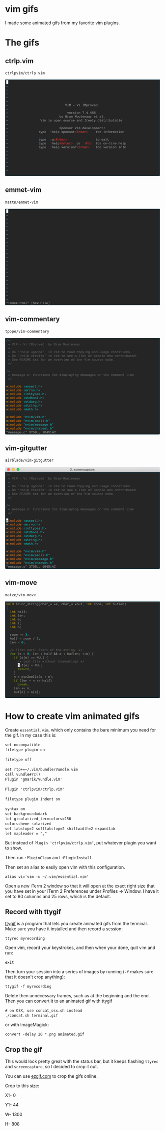 # vim gifs

I made some animated gifs from my favorite vim plugins.

# The gifs

## ctrlp.vim

`ctrlpvim/ctrlp.vim`

![ctrlp.vim](ctrlp.vim.gif)

## emmet-vim

`mattn/emmet-vim`

![emmet-vim](emmet-vim.gif)

## vim-commentary

`tpope/vim-commentary`

![vim-commentary](vim-commentary.gif)

## vim-gitgutter

`airblade/vim-gitgutter`

![vim-gitgutter](vim-gitgutter.gif)

## vim-move

`matze/vim-move`

![vim-move](vim-move.gif)

# How to create vim animated gifs

Create `essential.vim`, which only contains the bare minimum you need for the gif. In my case this is:

```
set nocompatible
filetype plugin on

filetype off

set rtp+=~/.vim/bundle/Vundle.vim
call vundle#rc()
Plugin 'gmarik/Vundle.vim'

Plugin 'ctrlpvim/ctrlp.vim'

filetype plugin indent on

syntax on
set background=dark
let g:solarized_termcolors=256
colorscheme solarized
set tabstop=2 softtabstop=2 shiftwidth=2 expandtab
let mapleader = ","
```

But instead of `Plugin 'ctrlpvim/ctrlp.vim’`, put whatever plugin you want to show.

Then run `:PluginClean` and `:PluginInstall`

Then set an alias to easily open vim with this configuration.

```
alias vi='vim -u ~/.vim/essential.vim'
```

Open a new iTerm 2 window so that it will open at the exact right size that you have set in your iTerm 2 Preferences under Profiles -> Window. I have it set to 80 columns and 25 rows, which is the default.

## Record with ttygif

[ttygif](https://github.com/icholy/ttygif) is a program that lets you create animated gifs from the terminal. Make sure you have it installed and then record a session:

```
ttyrec myrecording
```

Open vim, record your keystrokes, and then when your done, quit vim and run:

```
exit
```

Then turn your session into a series of images by running (`-f` makes sure that it doesn't crop anything):

```
ttygif -f myrecording
```

Delete then unnecessary frames, such as at the beginning and the end. Then you can convert it to an animated gif with ttygif

```
# on OSX, use concat_osx.sh instead
./concat.sh terminal.gif
```

or with ImageMagick:

```
convert -delay 20 *.png animated.gif
```

## Crop the gif

This would look pretty great with the status bar, but it keeps flashing `ttyrec` and `screencapture`, so I decided to crop it out.

You can use [ezgif.com](http://ezgif.com/) to crop the gifs online.

Crop to this size:

X1- 0

Y1- 44

W- 1300

H- 808
